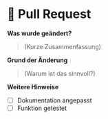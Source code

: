 # 🚀 Pull Request

**Was wurde geändert?**
> (Kurze Zusammenfassung)

**Grund der Änderung**
> (Warum ist das sinnvoll?)

**Weitere Hinweise**
- [ ] Dokumentation angepasst
- [ ] Funktion getestet
